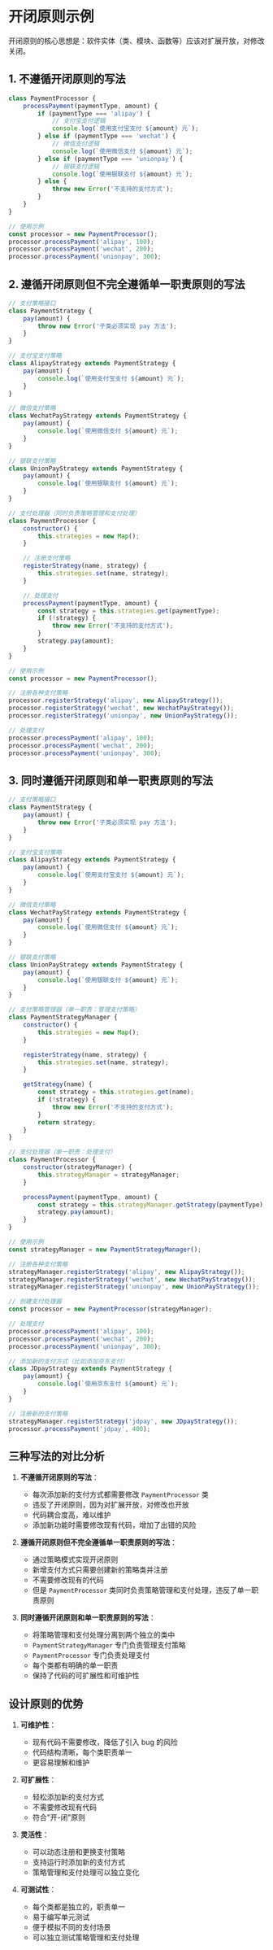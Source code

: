 # 开闭原则示例

开闭原则的核心思想是：软件实体（类、模块、函数等）应该对扩展开放，对修改关闭。

## 1. 不遵循开闭原则的写法

```javascript
class PaymentProcessor {
    processPayment(paymentType, amount) {
        if (paymentType === 'alipay') {
            // 支付宝支付逻辑
            console.log(`使用支付宝支付 ${amount} 元`);
        } else if (paymentType === 'wechat') {
            // 微信支付逻辑
            console.log(`使用微信支付 ${amount} 元`);
        } else if (paymentType === 'unionpay') {
            // 银联支付逻辑
            console.log(`使用银联支付 ${amount} 元`);
        } else {
            throw new Error('不支持的支付方式');
        }
    }
}

// 使用示例
const processor = new PaymentProcessor();
processor.processPayment('alipay', 100);
processor.processPayment('wechat', 200);
processor.processPayment('unionpay', 300);
```

## 2. 遵循开闭原则但不完全遵循单一职责原则的写法

```javascript
// 支付策略接口
class PaymentStrategy {
    pay(amount) {
        throw new Error('子类必须实现 pay 方法');
    }
}

// 支付宝支付策略
class AlipayStrategy extends PaymentStrategy {
    pay(amount) {
        console.log(`使用支付宝支付 ${amount} 元`);
    }
}

// 微信支付策略
class WechatPayStrategy extends PaymentStrategy {
    pay(amount) {
        console.log(`使用微信支付 ${amount} 元`);
    }
}

// 银联支付策略
class UnionPayStrategy extends PaymentStrategy {
    pay(amount) {
        console.log(`使用银联支付 ${amount} 元`);
    }
}

// 支付处理器（同时负责策略管理和支付处理）
class PaymentProcessor {
    constructor() {
        this.strategies = new Map();
    }

    // 注册支付策略
    registerStrategy(name, strategy) {
        this.strategies.set(name, strategy);
    }

    // 处理支付
    processPayment(paymentType, amount) {
        const strategy = this.strategies.get(paymentType);
        if (!strategy) {
            throw new Error('不支持的支付方式');
        }
        strategy.pay(amount);
    }
}

// 使用示例
const processor = new PaymentProcessor();

// 注册各种支付策略
processor.registerStrategy('alipay', new AlipayStrategy());
processor.registerStrategy('wechat', new WechatPayStrategy());
processor.registerStrategy('unionpay', new UnionPayStrategy());

// 处理支付
processor.processPayment('alipay', 100);
processor.processPayment('wechat', 200);
processor.processPayment('unionpay', 300);
```

## 3. 同时遵循开闭原则和单一职责原则的写法

```javascript
// 支付策略接口
class PaymentStrategy {
    pay(amount) {
        throw new Error('子类必须实现 pay 方法');
    }
}

// 支付宝支付策略
class AlipayStrategy extends PaymentStrategy {
    pay(amount) {
        console.log(`使用支付宝支付 ${amount} 元`);
    }
}

// 微信支付策略
class WechatPayStrategy extends PaymentStrategy {
    pay(amount) {
        console.log(`使用微信支付 ${amount} 元`);
    }
}

// 银联支付策略
class UnionPayStrategy extends PaymentStrategy {
    pay(amount) {
        console.log(`使用银联支付 ${amount} 元`);
    }
}

// 支付策略管理器（单一职责：管理支付策略）
class PaymentStrategyManager {
    constructor() {
        this.strategies = new Map();
    }

    registerStrategy(name, strategy) {
        this.strategies.set(name, strategy);
    }

    getStrategy(name) {
        const strategy = this.strategies.get(name);
        if (!strategy) {
            throw new Error('不支持的支付方式');
        }
        return strategy;
    }
}

// 支付处理器（单一职责：处理支付）
class PaymentProcessor {
    constructor(strategyManager) {
        this.strategyManager = strategyManager;
    }

    processPayment(paymentType, amount) {
        const strategy = this.strategyManager.getStrategy(paymentType);
        strategy.pay(amount);
    }
}

// 使用示例
const strategyManager = new PaymentStrategyManager();

// 注册各种支付策略
strategyManager.registerStrategy('alipay', new AlipayStrategy());
strategyManager.registerStrategy('wechat', new WechatPayStrategy());
strategyManager.registerStrategy('unionpay', new UnionPayStrategy());

// 创建支付处理器
const processor = new PaymentProcessor(strategyManager);

// 处理支付
processor.processPayment('alipay', 100);
processor.processPayment('wechat', 200);
processor.processPayment('unionpay', 300);

// 添加新的支付方式（比如添加京东支付）
class JDpayStrategy extends PaymentStrategy {
    pay(amount) {
        console.log(`使用京东支付 ${amount} 元`);
    }
}

// 注册新的支付策略
strategyManager.registerStrategy('jdpay', new JDpayStrategy());
processor.processPayment('jdpay', 400);
```

## 三种写法的对比分析

1. **不遵循开闭原则的写法**：
   - 每次添加新的支付方式都需要修改 `PaymentProcessor` 类
   - 违反了开闭原则，因为对扩展开放，对修改也开放
   - 代码耦合度高，难以维护
   - 添加新功能时需要修改现有代码，增加了出错的风险

2. **遵循开闭原则但不完全遵循单一职责原则的写法**：
   - 通过策略模式实现开闭原则
   - 新增支付方式只需要创建新的策略类并注册
   - 不需要修改现有的代码
   - 但是 `PaymentProcessor` 类同时负责策略管理和支付处理，违反了单一职责原则

3. **同时遵循开闭原则和单一职责原则的写法**：
   - 将策略管理和支付处理分离到两个独立的类中
   - `PaymentStrategyManager` 专门负责管理支付策略
   - `PaymentProcessor` 专门负责处理支付
   - 每个类都有明确的单一职责
   - 保持了代码的可扩展性和可维护性

## 设计原则的优势

1. **可维护性**：
   - 现有代码不需要修改，降低了引入 bug 的风险
   - 代码结构清晰，每个类职责单一
   - 更容易理解和维护

2. **可扩展性**：
   - 轻松添加新的支付方式
   - 不需要修改现有代码
   - 符合"开-闭"原则

3. **灵活性**：
   - 可以动态注册和更换支付策略
   - 支持运行时添加新的支付方式
   - 策略管理和支付处理可以独立变化

4. **可测试性**：
   - 每个类都是独立的，职责单一
   - 易于编写单元测试
   - 便于模拟不同的支付场景
   - 可以独立测试策略管理和支付处理 